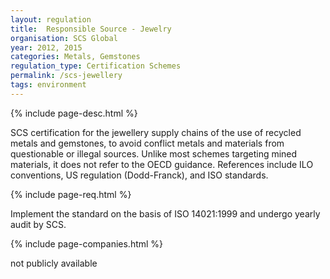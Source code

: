 ```yaml
---
layout: regulation
title:  Responsible Source - Jewelry
organisation: SCS Global
year: 2012, 2015
categories: Metals, Gemstones
regulation_type: Certification Schemes
permalink: /scs-jewellery
tags: environment
---
```


{% include page-desc.html %}

SCS certification for the jewellery supply chains of the use of recycled metals and gemstones, to avoid conflict metals and materials from questionable or illegal sources. Unlike most schemes targeting mined materials, it does not refer to the OECD guidance. References include ILO conventions, US regulation (Dodd-Franck), and ISO standards.

{% include page-req.html %}

Implement the standard on the basis of ISO 14021:1999 and undergo yearly audit by SCS.

{% include page-companies.html %}

not publicly available
